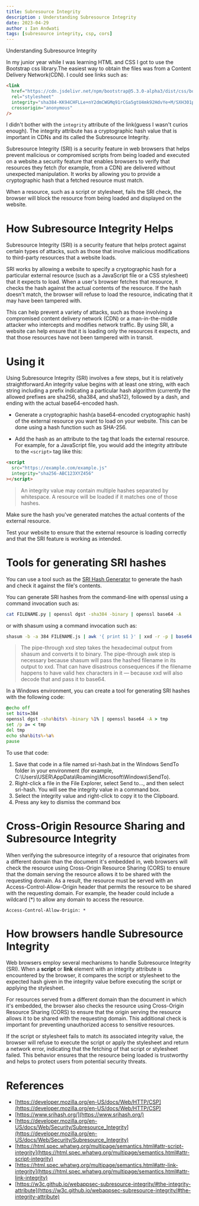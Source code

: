 ```yaml
---
title: Subresource Integrity
description : Understanding Subresource Integrity
date: 2023-04-29
author : Ian Andwati
tags: [subresource integrity, csp, cors]
---
```


Understanding Subresource Integrity

<!-- more -->

In my junior year while I was learning HTML and CSS I got to use the Bootstrap css library.The easiest way to obtain the files was from a Content Delivery Network(CDN). I could see links such as:

```html
<link
  href="https://cdn.jsdelivr.net/npm/bootstrap@5.3.0-alpha3/dist/css/bootstrap.min.css"
  rel="stylesheet"
  integrity="sha384-KK94CHFLLe+nY2dmCWGMq91rCGa5gtU4mk92HdvYe+M/SXH301p5ILy+dN9+nJOZ"
  crossorigin="anonymous"
/>
```

I didn't bother with the `integrity` attribute of the link(guess I wasn't curios enough). The integrity attribute has a cryptographic hash value that is important in CDNs and its called the Subresource Integrity.

Subresource Integrity (SRI) is a security feature in web browsers that helps prevent malicious or compromised scripts from being loaded and executed on a website.a security feature that enables browsers to verify that resources they fetch (for example, from a CDN) are delivered without unexpected manipulation. It works by allowing you to provide a cryptographic hash that a fetched resource must match.

When a resource, such as a script or stylesheet, fails the SRI check, the browser will block the resource from being loaded and displayed on the website.

# How Subresource Integrity Helps

Subresource Integrity (SRI) is a security feature that helps protect against certain types of attacks, such as those that involve malicious modifications to third-party resources that a website loads.

SRI works by allowing a website to specify a cryptographic hash for a particular external resource (such as a JavaScript file or a CSS stylesheet) that it expects to load. When a user's browser fetches that resource, it checks the hash against the actual contents of the resource. If the hash doesn't match, the browser will refuse to load the resource, indicating that it may have been tampered with.

This can help prevent a variety of attacks, such as those involving a compromised content delivery network (CDN) or a man-in-the-middle attacker who intercepts and modifies network traffic. By using SRI, a website can help ensure that it is loading only the resources it expects, and that those resources have not been tampered with in transit.

# Using it

Using Subresource Integrity (SRI) involves a few steps, but it is relatively straightforward.An integrity value begins with at least one string, with each string including a prefix indicating a particular hash algorithm (currently the allowed prefixes are sha256, sha384, and sha512), followed by a dash, and ending with the actual base64-encoded hash.

- Generate a cryptographic hash(a base64-encoded cryptographic hash) of the external resource you want to load on your website. This can be done using a hash function such as SHA-256.

- Add the hash as an attribute to the tag that loads the external resource. For example, for a JavaScript file, you would add the integrity attribute to the `<script>` tag like this:

```html
<script
  src="https://example.com/example.js"
  integrity="sha256-ABC123XYZ456"
></script>
```

> An integrity value may contain multiple hashes separated by whitespace. A resource will be loaded if it matches one of those hashes.

Make sure the hash you've generated matches the actual contents of the external resource.

Test your website to ensure that the external resource is loading correctly and that the SRI feature is working as intended.

# Tools for generating SRI hashes

You can use a tool such as the [SRI Hash Generator](https://www.srihash.org/) to generate the hash and check it against the file's contents.

You can generate SRI hashes from the command-line with openssl using a command invocation such as:

```sh
cat FILENAME.py | openssl dgst -sha384 -binary | openssl base64 -A
```

or with shasum using a command invocation such as:

```sh
shasum -b -a 384 FILENAME.js | awk '{ print $1 }' | xxd -r -p | base64
```

> The pipe-through xxd step takes the hexadecimal output from shasum and converts it to binary.
> The pipe-through awk step is necessary because shasum will pass the hashed filename in its output to xxd. That can have disastrous consequences if the filename happens to have valid hex characters in it — because xxd will also decode that and pass it to base64.

In a Windows environment, you can create a tool for generating SRI hashes with the following code:

```bat
@echo off
set bits=384
openssl dgst -sha%bits% -binary %1% | openssl base64 -A > tmp
set /p a= < tmp
del tmp
echo sha%bits%-%a%
pause
```

To use that code:

1. Save that code in a file named sri-hash.bat in the Windows SendTo folder in your environment (for example, C:\Users\USER\AppData\Roaming\Microsoft\Windows\SendTo).
1. Right-click a file in the File Explorer, select Send to…, and then select sri-hash. You will see the integrity value in a command box.
1. Select the integrity value and right-click to copy it to the Clipboard.
1. Press any key to dismiss the command box

# Cross-Origin Resource Sharing and Subresource Integrity

When verifying the subresource integrity of a resource that originates from a different domain than the document it's embedded in, web browsers will check the resource using Cross-Origin Resource Sharing (CORS) to ensure that the domain serving the resource allows it to be shared with the requesting domain.
As a result, the resource must be served with an Access-Control-Allow-Origin header that permits the resource to be shared with the requesting domain. For example, the header could include a wildcard (\*) to allow any domain to access the resource.

```
Access-Control-Allow-Origin: *
```

# How browsers handle Subresource Integrity

Web browsers employ several mechanisms to handle Subresource Integrity (SRI). When a **script** or **link** element with an integrity attribute is encountered by the browser, it compares the script or stylesheet to the expected hash given in the integrity value before executing the script or applying the stylesheet.

For resources served from a different domain than the document in which it's embedded, the browser also checks the resource using Cross-Origin Resource Sharing (CORS) to ensure that the origin serving the resource allows it to be shared with the requesting domain. This additional check is important for preventing unauthorized access to sensitive resources.

If the script or stylesheet fails to match its associated integrity value, the browser will refuse to execute the script or apply the stylesheet and return a network error, indicating that the fetching of that script or stylesheet failed. This behavior ensures that the resource being loaded is trustworthy and helps to protect users from potential security threats.

# References

- [https://developer.mozilla.org/en-US/docs/Web/HTTP/CSP](https://developer.mozilla.org/en-US/docs/Web/HTTP/CSP)
- [https://www.srihash.org/](https://www.srihash.org/)
- [https://developer.mozilla.org/en-US/docs/Web/Security/Subresource_Integrity](https://developer.mozilla.org/en-US/docs/Web/Security/Subresource_Integrity)
- [https://html.spec.whatwg.org/multipage/semantics.html#attr-script-integrity](https://html.spec.whatwg.org/multipage/semantics.html#attr-script-integrity)
- [https://html.spec.whatwg.org/multipage/semantics.html#attr-link-integrity](https://html.spec.whatwg.org/multipage/semantics.html#attr-link-integrity)
- [https://w3c.github.io/webappsec-subresource-integrity/#the-integrity-attribute](https://w3c.github.io/webappsec-subresource-integrity/#the-integrity-attribute)